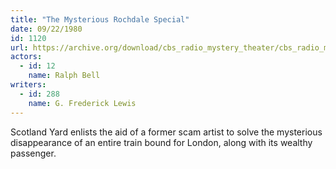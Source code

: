 ```yaml
---
title: "The Mysterious Rochdale Special"
date: 09/22/1980
id: 1120
url: https://archive.org/download/cbs_radio_mystery_theater/cbs_radio_mystery_theater-1101-1150.zip/cbs_radio_mystery_theater-1101-1150%2Fcbsrmt_1120_the_mysterious_rochdale_special.mp3
actors:  
  - id: 12
    name: Ralph Bell
writers:  
  - id: 288
    name: G. Frederick Lewis
---
```

Scotland Yard enlists the aid of a former scam artist to solve the mysterious disappearance of an entire train bound for London, along with its wealthy passenger.
